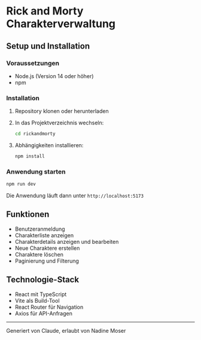 # Rick and Morty Charakterverwaltung

## Setup und Installation

### Voraussetzungen
- Node.js (Version 14 oder höher)
- npm

### Installation
1. Repository klonen oder herunterladen
2. In das Projektverzeichnis wechseln:
   ```bash
   cd rickandmorty
   ```

3. Abhängigkeiten installieren:
   ```bash
   npm install
   ```

### Anwendung starten
```bash
npm run dev
```

Die Anwendung läuft dann unter `http://localhost:5173`

## Funktionen
- Benutzeranmeldung
- Charakterliste anzeigen
- Charakterdetails anzeigen und bearbeiten
- Neue Charaktere erstellen
- Charaktere löschen
- Paginierung und Filterung

## Technologie-Stack
- React mit TypeScript
- Vite als Build-Tool
- React Router für Navigation
- Axios für API-Anfragen

---
Generiert von Claude, erlaubt von Nadine Moser